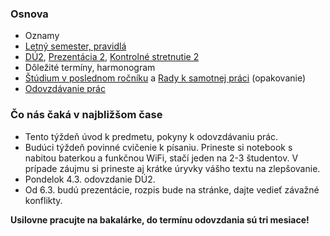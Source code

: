 ### Osnova

- Oznamy
- [Letný semester, pravidlá](./Pravidlá_LS.md)
- [DÚ2](./DÚ2.md), [Prezentácia 2](./Prezentácia_2.md), [Kontrolné stretnutie 2](./Kontrolné_stretnutie_2.md)
- Dôležité termíny, harmonogram
- [Štúdium v poslednom ročníku](./Štúdium_v_poslednom_ročníku.md) a [Rady k samotnej práci](./Rady_k_samotnej_práci.md) (opakovanie)
- [Odovzdávanie prác](./Odovzdávanie_prác.md)

### Čo nás čaká v najbližšom čase

- Tento týždeň úvod k predmetu, pokyny k odovzdávaniu prác.
- Budúci týždeň povinné cvičenie k písaniu. Prineste si notebook s nabitou baterkou a funkčnou WiFi, stačí jeden na 2-3 študentov. V prípade záujmu si prineste aj krátke úryvky vášho textu na zlepšovanie.
- Pondelok 4.3. odovzdanie DÚ2.
- Od 6.3. budú prezentácie, rozpis bude na stránke, dajte vedieť závažné konflikty.

**Usilovne pracujte na bakalárke, do termínu odovzdania sú tri mesiace!**
